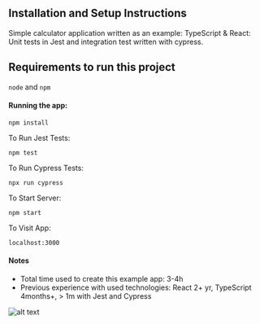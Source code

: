 ## Installation and Setup Instructions

Simple calculator application written as an example:
TypeScript & React:
Unit tests in Jest and integration test written with cypress.

## Requirements to run this project
`node` and `npm`

#### Running the app:
`npm install`  

To Run Jest Tests:  

`npm test`  

To Run Cypress Tests:  

`npx run cypress`  

To Start Server:

`npm start`  

To Visit App:

`localhost:3000`  

#### Notes
  - Total time used to create this example app: 3-4h
  - Previous experience with used technologies: React 2+ yr, TypeScript 4months+, > 1m with Jest and Cypress


![alt text](https://i.ibb.co/JskPNPc/Screenshot-8.png)